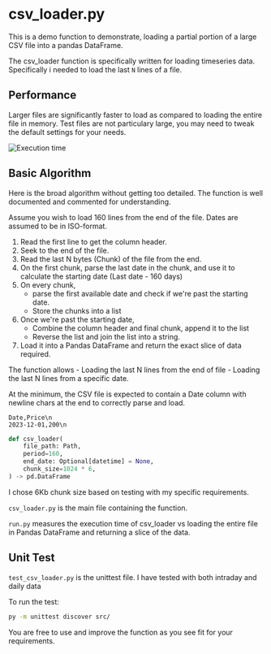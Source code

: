 # csv_loader.py
This is a demo function to demonstrate, loading a partial portion of a large CSV file into a pandas DataFrame.

The csv_loader function is specifically written for loading timeseries data. 
Specifically i needed to load the last `N` lines of a file. 

## Performance
Larger files are significantly faster to load as compared to loading the entire file in memory. Test files are not particulary large, you may need to tweak the default settings for your needs.

![Execution time](https://res.cloudinary.com/doyu4uovr/image/upload/s--PEPCHkQy--/v1710187024/csv_loader/csv_loader_perf_z15mly.png)

## Basic Algorithm

Here is the broad algorithm without getting too detailed. The function is well documented and commented for understanding.

Assume you wish to load 160 lines from the end of the file. Dates are assumed to be in ISO-format.

1. Read the first line to get the column header.
2. Seek to the end of the file.
3. Read the last N bytes (Chunk) of the file from the end.
4. On the first chunk, parse the last date in the chunk, and use it to calculate the starting date (Last date - 160 days)
5. On every chunk,
    - parse the first available date and check if we're past the starting date.
    - Store the chunks into a list
6. Once we're past the starting date, 
    - Combine the column header and final chunk, append it to the list
    - Reverse the list and join the list into a string.
7. Load it into a Pandas DataFrame and return the exact slice of data required.

The function allows 
    - Loading the last N lines from the end of file
    - Loading the last N lines from a specific date.

At the minimum, the CSV file is expected to contain a Date column with newline chars at the end to correctly parse and load.

```
Date,Price\n
2023-12-01,200\n
```

```python
def csv_loader(
    file_path: Path,
    period=160,
    end_date: Optional[datetime] = None,
    chunk_size=1024 * 6,
) -> pd.DataFrame
```
I chose 6Kb chunk size based on testing with my specific requirements.

`csv_loader.py` is the main file containing the function.

`run.py` measures the execution time of csv_loader vs loading the entire file in Pandas DataFrame and returning a slice of the data.

## Unit Test

`test_csv_loader.py` is the unittest file. I have tested with both intraday and daily data

To run the test:

```bash
py -m unittest discover src/
```

You are free to use and improve the function as you see fit for your requirements.
